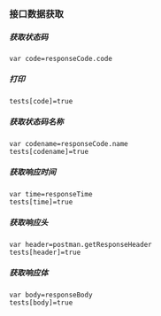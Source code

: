 
### 接口数据获取

##### 获取状态码
```
var code=responseCode.code
```
##### 打印
```
tests[code]=true
```
##### 获取状态码名称
```
var codename=responseCode.name
tests[codename]=true
```
##### 获取响应时间
```
var time=responseTime
tests[time]=true
```
##### 获取响应头
```
var header=postman.getResponseHeader
tests[header]=true
```
##### 获取响应体
```
var body=responseBody
tests[body]=true
```
